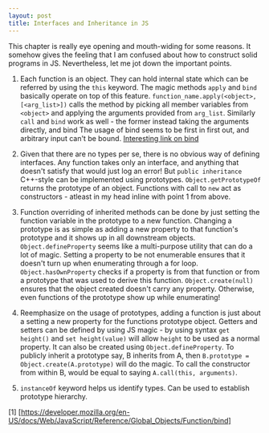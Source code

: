```yaml
---
layout: post
title: Interfaces and Inheritance in JS
---
```


This chapter is really eye opening and mouth-widing for some reasons. It
somehow gives the feeling that I am confused about how to construct solid
programs in JS. Nevertheless, let me jot down the important points.

1. Each function is an object. They can hold internal state which can be 
referred by using the `this` keyword. The magic methods `apply` and `bind`
basically operate on top of this feature. 
`function_name.apply(<object>, [<arg_list>])` calls the method by picking
all member variables from `<object>` and applying the arguments provided
from `arg_list`. Similarly `call` and `bind` work as well - the former 
instead taking the arguments directly, and bind  The usage of bind seems
to be first in first out, and arbitrary input can't be bound. 
[Interesting link on bind]([1])

2. Given that there are no types per se, there is no obvious way of defining
interfaces. Any function takes only an interface, and anything that doesn't
satisfy that would just log an error! But `public inheritance` C++-style 
can be implemented using prototypes. `Object.getPrototypeOf` returns the prototype
of an object. Functions with call to `new` act as constructors - atleast in my
head inline with point 1 from above.

3. Function overriding of inherited methods can be done by just setting the
function variable in the prototype to a new function. Changing a prototype is
as simple as adding a new property to that function's prototype and it shows
up in all downstream objects. `Object.defineProperty` seems like a multi-purpose
utility that can do a lot of magic. Setting a property to be not enumerable
ensures that it doesn't turn up when enumerating through a for loop. 
`Object.hasOwnProperty` checks if a property is from that function or from
a prototype that was used to derive this function. `Object.create(null)` ensures 
that the object created doesn't carry any property. Otherwise, even functions
of the prototype show up while enumerating!

4. Reemphasize on the usage of prototypes, adding a function is just about a
setting a new property for the functions prototype object. Getters and setters
can be defined by using JS magic - by using syntax `get height()` and 
`set height(value)` will allow `height` to be used as a normal property. It
can also be created using `Object.defineProperty`. To publicly inherit a prototype
say, B inherits from A, then `B.prototype = Object.create(A.prototype)` will do
the magic. To call the constructor from within B, would be equal to saying 
`A.call(this, arguments)`.

5. `instanceOf` keyword helps us identify types. Can be used to establish 
prototype hierarchy.


[1] [https://developer.mozilla.org/en-US/docs/Web/JavaScript/Reference/Global_Objects/Function/bind]
